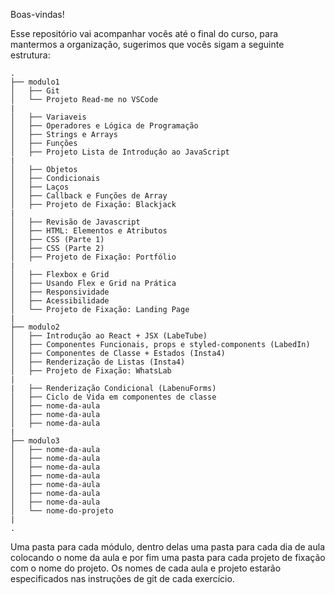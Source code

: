Boas-vindas!

Esse repositório vai acompanhar vocês até o final do curso, para mantermos a organização, sugerimos que vocês sigam a seguinte estrutura:

```
.
├── modulo1
│   ├── Git
│   └── Projeto Read-me no VSCode
|
│   ├── Variaveis
│   ├── Operadores e Lógica de Programação
│   ├── Strings e Arrays
│   ├── Funções
│   ├── Projeto Lista de Introduçâo ao JavaScript
|
│   ├── Objetos
│   ├── Condicionais
│   ├── Laços
│   ├── Callback e Funções de Array
│   ├── Projeto de Fixação: Blackjack
|
│   ├── Revisão de Javascript
│   ├── HTML: Elementos e Atributos
│   ├── CSS (Parte 1)
│   ├── CSS (Parte 2)
│   ├── Projeto de Fixação: Portfólio
|
│   ├── Flexbox e Grid
│   ├── Usando Flex e Grid na Prática
│   ├── Responsividade
│   ├── Acessibilidade
│   └── Projeto de Fixação: Landing Page
|
├── modulo2
│   ├── Introdução ao React + JSX (LabeTube)
│   ├── Componentes Funcionais, props e styled-components (LabedIn)
│   ├── Componentes de Classe + Estados (Insta4)
│   ├── Renderização de Listas (Insta4)
│   ├── Projeto de Fixação: WhatsLab 
|
|   ├── Renderização Condicional (LabenuForms)
│   ├── Ciclo de Vida em componentes de classe
│   ├── nome-da-aula
│   ├── nome-da-aula
│   ├── nome-da-aula
|
├── modulo3
│   ├── nome-da-aula
│   ├── nome-da-aula
│   ├── nome-da-aula
│   ├── nome-da-aula
│   ├── nome-da-aula
│   ├── nome-da-aula
│   ├── nome-da-aula
│   └── nome-do-projeto
|
.
```

Uma pasta para cada módulo, dentro delas uma pasta para cada dia de aula colocando o nome da aula e por fim uma pasta para cada projeto de fixação com o nome do projeto. Os nomes de cada aula e projeto estarão especificados nas instruções de git de cada exercício.
